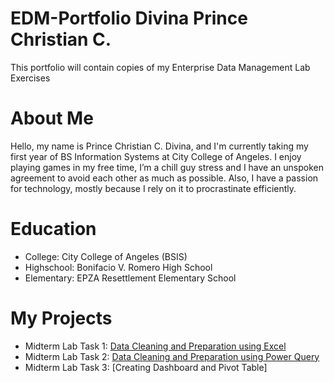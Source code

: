 # EDM-Portfolio Divina Prince Christian C.
This portfolio will contain copies of my Enterprise Data Management Lab Exercises
# About Me
Hello, my name is Prince Christian C. Divina, and I'm currently taking my first year of BS Information Systems at City College of Angeles. I enjoy playing games in my free time, I’m a chill guy stress and I have an unspoken agreement to avoid each other as much as possible. Also, I have a passion for technology, mostly because I rely on it to procrastinate efficiently.
# Education
- College: City College of Angeles (BSIS)
- Highschool: Bonifacio V. Romero High School
- Elementary: EPZA Resettlement Elementary School
# My Projects
- Midterm Lab Task 1: [Data Cleaning and Preparation using Excel](https://github.com/Princeeee26/Midterm-Lab-Task-1-Data-Cleaning-and-Preparation-using-Excel)
- Midterm Lab Task 2: [Data Cleaning and Preparation using Power Query](https://github.com/Princeeee26/Midterm-Lab-Task-2-Data-Cleaning-and-Preparation-using-Power-Query)
- Midterm Lab Task 3: [Creating Dashboard and Pivot Table]
